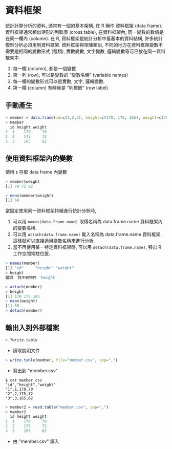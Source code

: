 # 資料框架

統計計算分析的資料, 通常有一個的基本架構, 在 R 稱作 資料框架 (data frame).
資料框架通常類似矩形的列聯表 (cross table), 在資料框架內, 同一變數的數值是在同一欄內 (column). 
在 R, 資料框架是統計分析中最基本的資料結構, 許多統計模型分析必須用到資料框架. 
資料框架與矩陣類似, 不同的地方在資料框架變數不需要是相同的變數形式 (種類), 實數變數, 文字變數, 邏輯變數等可已放在同一資料框架中.

1. 每一欄 (column), 都是一個變數
2. 第一列 (row), 可以是變數的 “變數名稱” (variable names)
3. 每一欄的變數形式可以是實數, 文字, 邏輯變數.
4. 第一欄 (column) 有時候是 “列標籤” (row label)

## 手動產生
```r
> member = data.frame(id=c(1,2,3), height=c(170, 175, 165), weight=c(70, 72, 62))
> member
  id height weight
1  1    170     70
2  2    175     72
3  3    165     62
```

## 使用資料框架內的變數
使用 `$` 存取 data frame 內變數
```r
> member$weight
[1] 70 72 62

> mean(member$weight)
[1] 68
```

當固定使用同一資料框架持續進行統計分析時,

1. 可以用 `names(data.frame.name)` 取得名稱為 data.frame.name 資料框架內的變數名稱.
2. 可以用 `attach(data.frame.name)` 載入名稱為 data.frame.name 資料框架. 這樣就可以直接適用變數名稱來進行分析.
3. 當不再使用某一特定資料框架時, 可以用 `detach(data.frame.name)`, 移出 R 工作空間常駐位置.

```r
> names(member)
[1] "id"     "height" "weight"
> height
錯誤: 找不到物件 'height'

> attach(member)
> height
[1] 170 175 165
> mean(weight)
[1] 68
> detach(member)
```

## 輸出入到外部檔案

```r
> ?write.table
```
- 讀取說明文件

```r
> write.table(member, file="member.csv", sep=",")
```
- 寫出到 "member.csv"

```shell
$ cat member.csv
"id","height","weight"
"1",1,170,70
"2",2,175,72
"3",3,165,62
```

```r
> member2 = read.table("member.csv", sep=",")
> member2
  id height weight
1  1    170     70
2  2    175     72
3  3    165     62
```
- 由 "member.csv" 讀入
